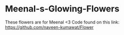 # Meenal-s-Glowing-Flowers
These flowers are for Meenal <3
Code found on this link: https://github.com/naveen-kumawat/Flower
